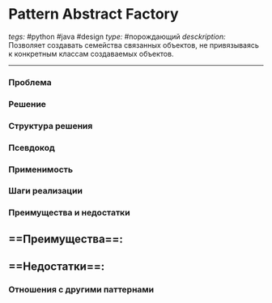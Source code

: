 # Pattern Abstract Factory
*tegs:* #python #java #design 
*type:* #порождающий
*desckription:* Позволяет создавать семейства связанных объектов, не
привязываясь к конкретным классам создаваемых объектов.

---
### Проблема


### Решение


### Структура решения

	
### Псевдокод


### Применимость


### Шаги реализации


### Преимущества и недостатки
==Преимущества==:
- 

==Недостатки==:
- 

### Отношения с другими паттернами 
